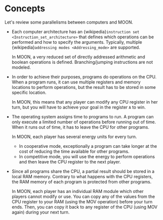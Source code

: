 # Concepts

Let's review some parallelisms between computers and MOON.

- Each computer architecture has an {wikipedia}`instruction set <Instruction_set_architecture>` that defines which
  operations can be performed and how to specify the arguments.
  Typically, multiple {wikipedia}`addressing modes <Addressing_mode>` are supported.

  In MOON, a very reduced set of directly addressed arithmetic and boolean operations is defined.
  Branching/jumping instructions are not modeled.

- In order to achieve their purposes, programs do operations on the CPU.
  When a program runs, it can use multiple registers and memory locations to perform operations, but the result has to
  be stored in some specific location.

  In MOON, this means that any player can modify any CPU register in her turn, but you will have to achieve your goal in
  the register `A` to win.

- The operating system assigns time to programs to run.
  A program can only execute a limited number of operations before running out of time.
  When it runs out of time, it has to leave the CPU for other programs.

  In MOON, each player has several energy units for every turn.
    - In cooperative mode, exceptionally a program can take longer at the cost of reducing the time available for other
      programs.
    - In competitive mode, you will use the energy to perform operations and then leave the CPU register to the next player.

- Since all programs share the CPU, a partial result should be stored in a local RAM memory.
  Contrary to what happens with the CPU registers, the RAM memory of each program is protected from other programs.

  In MOON, each player has an individual RAM module which other players cannot modify or use.
  You can copy any of the values from the CPU register to your RAM (using the MOV operation) before your turn ends.
  Then, you can copy it back to any register of the CPU (using MOV again) during your next turn.
